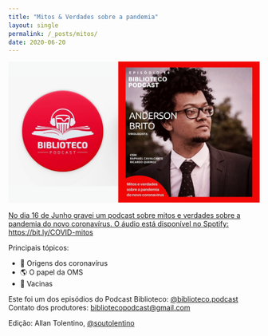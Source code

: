 ```yaml
---
title: "Mitos & Verdades sobre a pandemia"
layout: single
permalink: /_posts/mitos/
date: 2020-06-20
---
```


<a href="https://bit.ly/COVID-mitos"><img src="/assets/images/mitoseverdades.png" width="700">

No dia 16 de Junho gravei um podcast sobre mitos e verdades sobre a pandemia do novo coronavírus. O áudio está disponível no Spotify: <https://bit.ly/COVID-mitos><br>

Principais tópicos:
- 🦠 Origens dos coronavírus
- 🌎 O papel da OMS
- 💉 Vacinas

Este foi um dos episódios do Podcast Biblioteco: [@biblioteco.podcast](https://www.instagram.com/p/CBojtM4D60j/?igshid=2ko3lvx6evms&fbclid=IwAR18rOdWfTwV5cUJiFuaSkFXxZAHXkRzT9HI36sImclznI3Jho1UIrONtC8)
Contato dos produtores: bibliotecopodcast@gmail.com

Edição: Allan Tolentino, [@soutolentino](https://www.instagram.com/soutolentino)
